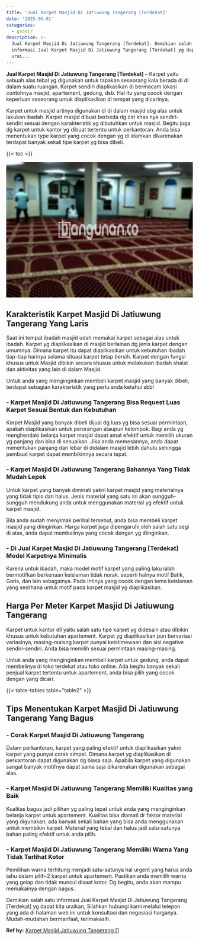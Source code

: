 ```yaml
---
title: 'Jual Karpet Masjid Di Jatiuwung Tangerang [Terdekat]'
date: '2025-06-01'
categories:
  - grosir
description: >-
  Jual Karpet Masjid Di Jatiuwung Tangerang [Terdekat]. Demikian salah satu
  informasi Jual Karpet Masjid Di Jatiuwung Tangerang [Terdekat] yg dapat kita
  urai...
---
```


**Jual Karpet Masjid Di Jatiuwung Tangerang \[Terdekat\]** – Karpet yaitu sebuah alas tebal yg digunakan untuk tapakan seseorang kala berada di di dalam suatu ruangan. Karpet sendiri diaplikasikan di bermacam lokasi contohnya masjid, apartement, gedung, dsb. Hal itu yang cocok dengan keperluan seseorang untuk diaplikasikan di tempat yang dicarinya.

Karpet untuk masjid artinya digunakan di di dalam masjid sbg alas untuk lakukan ibadah. Karpet masjid dibuat berbeda dg ciri khas nya sendiri-sendiri sesuai dengan karakteristik yg dibutuhkan untuk masjid. Begitu juga dg karpet untuk kantor yg dibuat tertentu untuk perkantoran. Anda bisa menentukan type karpet yang cocok dengan yg di idamkan dikarenakan terdapat banyak sekali tipe karpet yg bisa dibeli.

{{< toc >}}

![Jual Karpet Masjid Di Jatiuwung Tangerang [Terdekat]](/images/grosir-karpet-murah-63.png)

## Karakteristik Karpet Masjid Di Jatiuwung Tangerang Yang Laris

Saat ini tempat ibadah masjid udah memakai karpet sebagai alas untuk ibadah. Karpet yg diaplikasikan di masjid berlainan dg jenis karpet dengan umumnya. Dimana karpet itu dapat diaplikasikan untuk kebutuhan ibadah tiap-tiap harinya selama situasi karpet tetap bersih. Karpet dengan fungsi khusus untuk Masjid dibikin secara khusus untuk melakukan ibadah shalat dan aktivitas yang lain di dalam Masjid.

Untuk anda yang menginginkan membeli karpet masjid yang banyak dibeli, terdapat sebagian karakteristik yang perlu anda ketahui sbb!

### \- Karpet Masjid Di Jatiuwung Tangerang Bisa Request Luas Karpet Sesuai Bentuk dan Kebutuhan

Karpet Masjid yang banyak dibeli dijual dg luas yg bisa sesuai permintaan, apakah diaplikasikan untuk perorangan ataupun kelompok. Bagi anda yg menghendaki belanja karpet masjid dapat amat efektif untuk memliih ukuran yg panjang dan bisa di sesuaikan. Jika anda memesannya, anda dapat menentukan panjang dan lebar di didalam masjid lebih dahulu sehingga pembuat karpet dapat membikinnya secara tepat.

### \- Karpet Masjid Di Jatiuwung Tangerang Bahannya Yang Tidak Mudah Lepek

Untuk karpet yang banyak diminati yakni karpet masjid yang materialnya yang tidak tipis dan halus. Jenis material yang satu ini akan sungguh-sungguh mendukung anda untuk menggunakan material yg efektif untuk karpet masjid.

Bila anda sudah menyimak perihal tersebut, anda bisa membeli karpet masjid yang diinginkan. Harga karpet juga dipengaruhi oleh salah satu segi di atas, anda dapat membelinya yang cocok dengan yg diinginkan.

### \- Di Jual Karpet Masjid Di Jatiuwung Tangerang \[Terdekat\] Model Karpetnya Minimalis

Karena untuk ibadah, maka model motif karpet yang paling laku ialah bermotifkan berkenaan keislaman tidak norak. seperti halnya motif Batik, Garis, dan lain sebagainya. Pada intinya yang cocok dengan tema keislaman yang sedrhana untuk motif pada karpet masjid yg diaplikasikan.

## Harga Per Meter Karpet Masjid Di Jatiuwung Tangerang

Karpet untuk kantor dll yaitu salah satu tipe karpet yg didesain atau dibikin khusus untuk kebutuhan apartement. Karpet yg diaplikasikan pun bervariasi variasinya, masing-maisng karpet punyai keistimewaan dan sisi negative sendiri-sendiri. Anda bisa memilih sesuai permintaan masing-masing.

Untuk anda yang menginginkan membeli karpet untuk gedung, anda dapat membelinya di toko terdekat atau toko online. Ada begitu banyak sekali penjual karpet tertentu untuk apartement, anda bisa pilih yang cocok dengan yang dicari.

{{< table-tables table="table2" >}}

## Tips Menentukan Karpet Masjid Di Jatiuwung Tangerang Yang Bagus

### \- Corak Karpet Masjid Di Jatiuwung Tangerang

Dalam perkantoran, karpet yang paling efektif untuk diaplikasikan yakni karpet yang punyai corak simpel. Dimana karpet yg diaplikasikan di perkantoran dapat digunakan dg biasa saja. Apabila karpet yang digunakan sangat banyak motifnya dapat sama saja dikarenakan digunakan sebagai alas.

### \- Karpet Masjid Di Jatiuwung Tangerang Memiliki Kualitas yang Baik

Kualitas bagus jadi pilihan yg paling tepat untuk anda yang menginginkan belanja karpet untuk apartement. Kualitas bisa diamati dr faktor material yang digunakan, ada banyak sekali bahan yang bisa anda menggunakan untuk membikin karpet. Material yang tebal dan halus jadi satu-satunya bahan paling efektif untuk anda pilih.

### \- Karpet Masjid Di Jatiuwung Tangerang Memiliki Warna Yang Tidak Terlihat Kotor

Pemilihan warna terhitung menjadi satu-satunya hal urgent yang harus anda tahu dalam pilih-2 karpet untuk apartement. Pastikan anda memilih warna yang gelap dan tidak muncul disaat kotor. Dg begitu, anda akan mampu memakainya dengan bagus.

Demikian salah satu informasi Jual Karpet Masjid Di Jatiuwung Tangerang \[Terdekat\] yg dapat kita uraikan, Silahkan hubungi kami melalui telepon yang ada di halaman web ini untuk konsultasi dan negosiasi harganya. Mudah-mudahan bermanfaat, terimakasih.

**Ref by:**  [Karpet Masjid Jatiuwung Tangerang []](https://id.wikipedia.org/wiki/Karpet)
